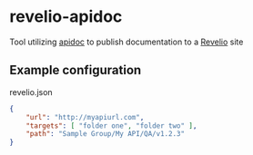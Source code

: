 # revelio-apidoc
Tool utilizing [apidoc](https://github.com/apidoc/apidoc) to publish documentation to a [Revelio](https://www.getrevelio.com) site

## Example configuration


 revelio.json
 ```json
 {
     "url": "http://myapiurl.com",
     "targets": [ "folder one", "folder two" ],
     "path": "Sample Group/My API/QA/v1.2.3"
 }
 ```
